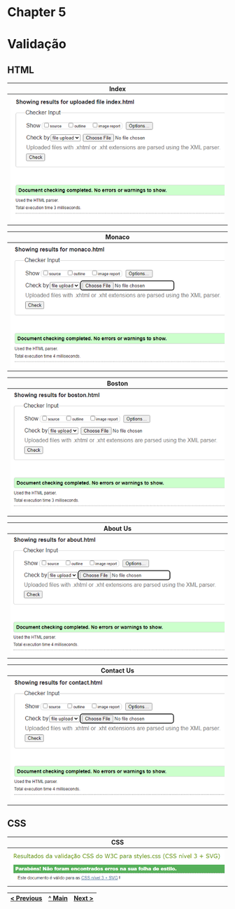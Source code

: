 # Chapter 5
# Validação

## HTML

| Index |
|-------|
| <img src="docs-img/index-validator.png" alt="index" width="500" /> |

| Monaco |
|-------|
| <img src="docs-img/monaco-validator.png" alt="monaco" width="500" /> |

| Boston |
|-------|
| <img src="docs-img/boston-validator.png" alt="boston" width="500" /> |

| About Us |
|-------|
| <img src="docs-img/about-validator.png" alt="about" width="500" /> |

| Contact Us |
|-------|
| <img src="docs-img/contact-validator.png" alt="contact" width="500" /> |

## CSS

| CSS |
|-------|
| <img src="docs-img/css-validator.png" alt="css" width="500" /> |

| [< Previous](C4.md) | [^ Main](../README.md) | [Next >](C6.md) |
|:----------------------------------:|:----------------------------------:|:----------------------------------:|
